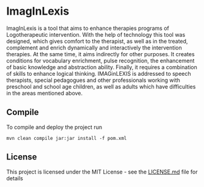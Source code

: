 # ImagInLexis
ImagInLexis is a tool that aims to enhance therapies programs of Logotherapeutic intervention. With the help of technology this tool was designed, which gives comfort to the therapist, as well as in the treated, complement and enrich dynamically and interactively the intervention therapies. At the same time, it aims indirectly for other purposes. It creates conditions for vocabulary enrichment, pulse recognition, the enhancement of basic knowledge and abstraction ability. Finally, it requires a combination of skills to enhance logical thinking. IMAGinLEXIS is addressed to speech therapists, special pedagogues and other professionals working with preschool and school age children, as well as adults which have difficulties in the areas mentioned above.

## Compile
To compile and deploy the project run
```
mvn clean compile jar:jar install -f pom.xml
```


<!--

## Prerequisites

* Compiler: [mpicxx](https://www.mpich.org/static/docs/v3.1/www1/mpicxx.html)
* Build tool: [GNU Make](https://www.gnu.org/software/make/)

## Building & Running

### Frontend

To build the both projects and run the executable in the frontend execute the following script:

```
./run.sh
```

### Backend

To build the both projects and submit the executable in the backend execute the following script:

```
./run_backend.sh
```

## Testing

To test the simulation's behaviour run:

```
./test.sh
```

This script will run a number of behavioural scenarios, these are:

1. Scenario 1: If there are not infected squirrels no one dies and the population is constantly increasing
2. Scenario 2: If there are not infected squirrels and the the number of actors is close to 200 then the simulation will probably terminate before 24 months
3. Scenario 3: If all squirrels are infected the simulation will terminate in early stage
4. Scenario 4: running on 1 process will terminate
5. Scenario 5: running for 48 months

## Output

The output of the simulation is displayed in 5 files:

1. Standard Output: it contains information about the initialisation and finalisation of the simulation and during each months prints the number of alive and infected squirrels
2. data/population_influx.tsv: contains for each simulated month of the simulation the population influx for each cell
3. data/infection_level.tsv: contains for each simulated month of the simulation the infection level for each cell
4. data/alive_squirrels.tsv: contains for each simulated month of the number of alive squirrels
5. data/infected_squirrels.tsv: contains for each simulated month of the number of infected squirrels

To visualise the data run:

```
python plot.py
```

This command will create four eps files in data/ folder. These figures represent:

1. Population influx for each cell across all months
2. Infection level for each cell across all months
3. Number of alive squirrels for each month
4. Number of infected squirrels for each month

## Documentation

C++ header files contain in line documentation
We used [DoxyGen](https://github.com/doxygen/doxygen)
To auto-generate a website-documentation run

```
./documentation.sh
```
You can check by opening with your browser the documentation/index.html file the project directory

## Version Control

We use [GitHub](http://github.com/) for Version Control. For the versions available, see the [tags on this repository](https://github.com/nikosxenakis/pdp_coursework).
Please send request to the owner for further investigation.

## Acknowledgements

* Thanks to anyone whose code was used, and to EPCC

# Project Title

One Paragraph of project description goes here

## Getting Started

These instructions will get you a copy of the project up and running on your local machine for development and testing purposes. See deployment for notes on how to deploy the project on a live system.

### Prerequisites

What things you need to install the software and how to install them

```
Give examples
```

### Installing

A step by step series of examples that tell you how to get a development env running

Say what the step will be

```
Give the example
```

And repeat

```
until finished
```

End with an example of getting some data out of the system or using it for a little demo

## Running the tests

Explain how to run the automated tests for this system

### Break down into end to end tests

Explain what these tests test and why

```
Give an example
```

### And coding style tests

Explain what these tests test and why

```
Give an example
```

## Deployment

Add additional notes about how to deploy this on a live system

## Built With

* [Dropwizard](http://www.dropwizard.io/1.0.2/docs/) - The web framework used
* [Maven](https://maven.apache.org/) - Dependency Management
* [ROME](https://rometools.github.io/rome/) - Used to generate RSS Feeds

## Contributing

Please read [CONTRIBUTING.md](https://gist.github.com/PurpleBooth/b24679402957c63ec426) for details on our code of conduct, and the process for submitting pull requests to us.

## Versioning

We use [SemVer](http://semver.org/) for versioning. For the versions available, see the [tags on this repository](https://github.com/your/project/tags). 

## Authors

* **Billie Thompson** - *Initial work* - [PurpleBooth](https://github.com/PurpleBooth)

See also the list of [contributors](https://github.com/your/project/contributors) who participated in this project.

## License

This project is licensed under the MIT License - see the [LICENSE.md](LICENSE.md) file for details

## Acknowledgments

* Hat tip to anyone whose code was used
* Inspiration
* etc

-->
## License

This project is licensed under the MIT License - see the [LICENSE.md](LICENSE.md) file for details
